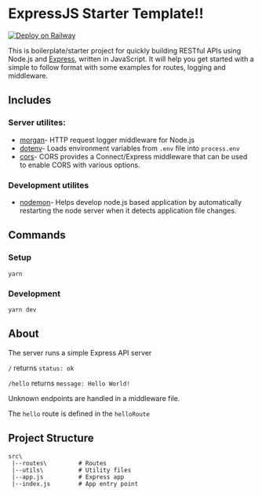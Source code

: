 # ExpressJS Starter Template!!

[![Deploy on Railway](https://railway.app/button.svg)](https://railway.app/template/Vp8hse?referralCode=vimo)

This is boilerplate/starter project for quickly building RESTful APIs using Node.js and [Express](https://expressjs.com/), written in JavaScript.
It will help you get started with a simple to follow format with some examples for routes, logging and middleware.

## Includes

### Server utilites:

- [morgan](https://www.npmjs.com/package/morgan)- HTTP request logger middleware for Node.js
- [dotenv](https://www.npmjs.com/package/dotenv)- Loads environment variables from `.env` file into `process.env`
- [cors](https://www.npmjs.com/package/cors)- CORS provides a Connect/Express middleware that can be used to enable CORS with various options.

### Development utilites

- [nodemon](https://www.npmjs.com/package/nodemon)- Helps develop node.js based application by automatically restarting the node server when it detects application file changes.

## Commands

### Setup

```
yarn
```

### Development

```
yarn dev
```

## About

The server runs a simple Express API server

`/` returns `status: ok`

`/hello` returns `message: Hello World!`

Unknown endpoints are handled in a middleware file.

The `hello` route is defined in the `helloRoute`

## Project Structure

```
src\
 |--routes\         # Routes
 |--utils\          # Utility files
 |--app.js          # Express app
 |--index.js        # App entry point
```
